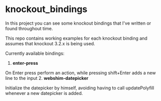 # knockout_bindings

In this project you can see some knockout bindings that I've written or found throughout time.

This repo contains working examples for each knockout binding and assumes that knockout 3.2.x is being used.

Currently available bindings:

1. **enter-press**

  On Enter press perform an action, while pressing shift+Enter adds a new line to the input
2. **webshim-datepicker**

  Initialize the datepicker by himself, avoiding having to call updatePolyfill whenever a new datepicker is added.
